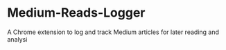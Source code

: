# Medium-Reads-Logger
A Chrome extension to log and track Medium articles for later reading and analysi
